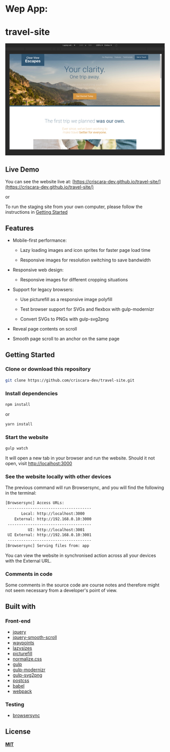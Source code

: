 # Wep App:
# travel-site

[![travel-site](/app/assets/images/travel-site.png)](https://criscara-dev.github.io/travel-site/)

## Live Demo

You can see the website live at: [https://criscara-dev.github.io/travel-site/](https://criscara-dev.github.io/travel-site/)

or

To run the staging site from your own computer, please follow the instructions in [Getting Started](https://criscara-dev.github.io/travel-site/#getting-started)

## Features

- Mobile-first performance:

  - Lazy loading images and icon sprites for faster page load time

  - Responsive images for resolution switching to save bandwidth

- Responsive web design:

  - Responsive images for different cropping situations

- Support for legacy browsers:

  - Use picturefill as a responsive image polyfill

  - Test browser support for SVGs and flexbox with gulp-modernizr

  - Convert SVGs to PNGs with gulp-svg2png

- Reveal page contents on scroll

- Smooth page scroll to an anchor on the same page

## Getting Started

### Clone or download this repository

```sh
git clone https://github.com/criscara-dev/travel-site.git
```

### Install dependencies

```sh
npm install
```

or

```sh
yarn install
```

### Start the website

```sh
gulp watch
```

It will open a new tab in your browser and run the website. Should it not open, visit [http://localhost:3000](http://localhost:3000)

### See the website locally with other devices

The previous command will run Browsersync, and you will find the following in the terminal:

```sh
[Browsersync] Access URLs:
 -------------------------------------
       Local: http://localhost:3000
    External: http://192.168.0.10:3000
 -------------------------------------
          UI: http://localhost:3001
 UI External: http://192.168.0.10:3001
 -------------------------------------
[Browsersync] Serving files from: app
```

You can view the website in synchronised action across all your devices with the External URL.

### Comments in code

Some comments in the source code are course notes and therefore might not seem necessary from a developer's point of view.

## Built with

### Front-end

- [jquery](https://api.jquery.com/)
- [jquery-smooth-scroll](https://github.com/kswedberg/jquery-smooth-scroll#smooth-scroll-plugin)
- [waypoints](http://imakewebthings.com/waypoints/)
- [lazysizes](https://github.com/aFarkas/lazysizes#lazysizes)
- [picturefill](https://github.com/scottjehl/picturefill#picturefill)
- [normalize.css](http://nicolasgallagher.com/about-normalize-css/)
- [gulp](https://gulpjs.com/)
- [gulp-modernizr](https://github.com/doctyper/gulp-modernizr#gulp-modernizr)
- [gulp-svg2png](https://github.com/akoenig/gulp-svg2png#gulp-svg2png-)
- [postcss](http://postcss.org/)
- [babel](http://babeljs.io/)
- [webpack](https://webpack.js.org/concepts/)

### Testing

- [browsersync](https://www.browsersync.io/)

## License

#### [MIT](./LICENSE)
